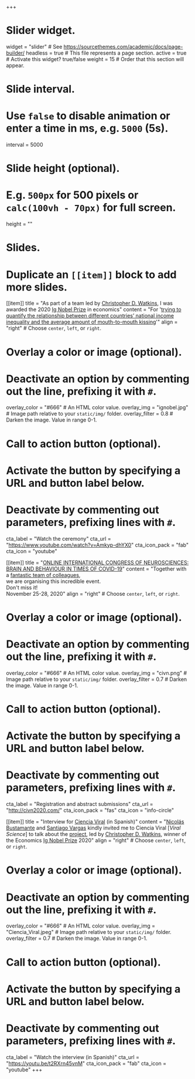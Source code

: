 +++
# Slider widget.
widget = "slider"  # See https://sourcethemes.com/academic/docs/page-builder/
headless = true  # This file represents a page section.
active = true  # Activate this widget? true/false
weight = 15  # Order that this section will appear.

# Slide interval.
# Use `false` to disable animation or enter a time in ms, e.g. `5000` (5s).
interval = 5000

# Slide height (optional).
# E.g. `500px` for 500 pixels or `calc(100vh - 70px)` for full screen.
height = ""

# Slides.
# Duplicate an `[[item]]` block to add more slides.
[[item]]
  title = "As part of a team led by [Christopher D. Watkins](/en/author/christopher-d.-watkins/), I was awarded the 2020 [Ig Nobel Prize](https://www.improbable.com/ig-about/winners/#ig2020) in economics"
  content = "For '[trying to quantify the relationship between different countries’ national income inequality and the average amount of mouth-to-mouth kissing](/en/publication/watkins2019/)'"
  align = "right"  # Choose `center`, `left`, or `right`.

  # Overlay a color or image (optional).
  #   Deactivate an option by commenting out the line, prefixing it with `#`.
  overlay_color = "#666"  # An HTML color value.
  overlay_img = "ignobel.jpg"  # Image path relative to your `static/img/` folder.
  overlay_filter = 0.8  # Darken the image. Value in range 0-1.

  # Call to action button (optional).
  #   Activate the button by specifying a URL and button label below.
  #   Deactivate by commenting out parameters, prefixing lines with `#`.
  cta_label = "Watch the ceremony"
  cta_url = "https://www.youtube.com/watch?v=Amkyp-dhYX0"
  cta_icon_pack = "fab"
  cta_icon = "youtube"

[[item]]
  title = "[ONLINE INTERNATIONAL CONGRESS OF NEUROSCIENCES: BRAIN AND BEHAVIOUR IN TIMES OF COVID-19](http://civn2020.com)"
  content = "Together with a [fantastic team of colleagues](http://civn2020.com/about.php),<br/> we are organising this incredible event.<br/> Don't miss it!<br/>November 25-28, 2020"
  align = "right"  # Choose `center`, `left`, or `right`.

  # Overlay a color or image (optional).
  #   Deactivate an option by commenting out the line, prefixing it with `#`.
  overlay_color = "#666"  # An HTML color value.
  overlay_img = "civn.png"  # Image path relative to your `static/img/` folder.
  overlay_filter = 0.7  # Darken the image. Value in range 0-1.

  # Call to action button (optional).
  #   Activate the button by specifying a URL and button label below.
  #   Deactivate by commenting out parameters, prefixing lines with `#`.
  cta_label = "Registration and abstract submissions"
  cta_url = "http://civn2020.com/"
  cta_icon_pack = "fas"
  cta_icon = "info-circle"

[[item]]
  title = "Interview for [Ciencia Viral](https://youtu.be/t2RXrn45vnM) (in Spanish)"
  content = "[Nicolás Bustamante](https://twitter.com/ScienceNico) and [Santiago Vargas](https://twitter.com/astrosvd) kindly invited me to Ciencia Viral [*Viral Science*] to talk about the [project](/en/publication/watkins2019/), led by [Christopher D. Watkins](/en/author/christopher-d.-watkins/), winner of the Economics [Ig Nobel Prize](https://www.improbable.com/ig-about/winners/#ig2020) 2020"
  align = "right"  # Choose `center`, `left`, or `right`.

  # Overlay a color or image (optional).
  #   Deactivate an option by commenting out the line, prefixing it with `#`.
  overlay_color = "#666"  # An HTML color value.
  overlay_img = "Ciencia_Viral.jpeg"  # Image path relative to your `static/img/` folder.
  overlay_filter = 0.7  # Darken the image. Value in range 0-1.

  # Call to action button (optional).
  #   Activate the button by specifying a URL and button label below.
  #   Deactivate by commenting out parameters, prefixing lines with `#`.
  cta_label = "Watch the interview (in Spanish)"
  cta_url = "https://youtu.be/t2RXrn45vnM"
  cta_icon_pack = "fab"
  cta_icon = "youtube"
+++
